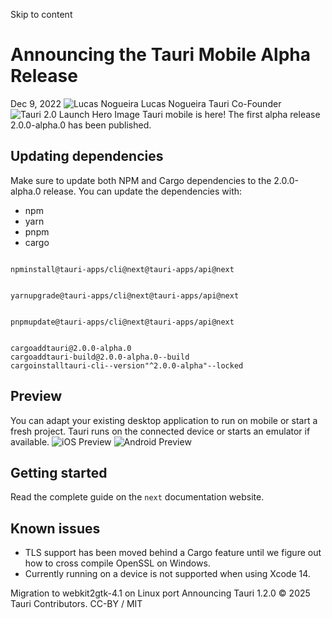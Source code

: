 Skip to content
# Announcing the Tauri Mobile Alpha Release
Dec 9, 2022 
![Lucas Nogueira](https://v2.tauri.app/authors/lucasfernog.jpeg)
Lucas Nogueira
Tauri Co-Founder
![Tauri 2.0 Launch Hero Image](https://v2.tauri.app/_astro/header.DJC8YrJ3_Z2lir5I.webp)
Tauri mobile is here! The first alpha release 2.0.0-alpha.0 has been published.
## Updating dependencies
Make sure to update both NPM and Cargo dependencies to the 2.0.0-alpha.0 release. You can update the dependencies with:
  * npm 
  * yarn 
  * pnpm 
  * cargo 


```

npminstall@tauri-apps/cli@next@tauri-apps/api@next

```

```

yarnupgrade@tauri-apps/cli@next@tauri-apps/api@next

```

```

pnpmupdate@tauri-apps/cli@next@tauri-apps/api@next

```

```

cargoaddtauri@2.0.0-alpha.0
cargoaddtauri-build@2.0.0-alpha.0--build
cargoinstalltauri-cli--version"^2.0.0-alpha"--locked

```

## Preview
You can adapt your existing desktop application to run on mobile or start a fresh project. Tauri runs on the connected device or starts an emulator if available.
![iOS Preview](https://v2.tauri.app/_astro/ios-preview.au3ri0xF_Z2bLkJa.webp) ![Android Preview](https://v2.tauri.app/_astro/android-preview.nQXuMXya_Z1Nn7Ek.webp)
## Getting started
Read the complete guide on the `next` documentation website.
## Known issues
  * TLS support has been moved behind a Cargo feature until we figure out how to cross compile OpenSSL on Windows.
  * Currently running on a device is not supported when using Xcode 14.


Migration to webkit2gtk-4.1 on Linux port
Announcing Tauri 1.2.0
© 2025 Tauri Contributors. CC-BY / MIT
